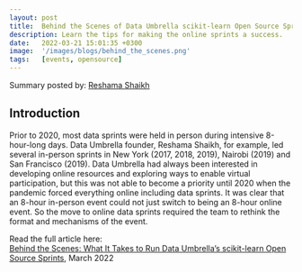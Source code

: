 ```yaml
---
layout: post
title:  Behind the Scenes of Data Umbrella scikit-learn Open Source Sprints
description: Learn the tips for making the online sprints a success.
date:   2022-03-21 15:01:35 +0300
image:  '/images/blogs/behind_the_scenes.png'
tags:   [events, opensource]
---
```


Summary posted by: [Reshama Shaikh](https://reshamas.github.io)

## Introduction

Prior to 2020, most data sprints were held in person during intensive 8-hour-long days. Data Umbrella founder, Reshama Shaikh, for example, led several in-person sprints in New York (2017, 2018, 2019), Nairobi (2019) and San Francisco (2019). Data Umbrella had always been interested in developing online resources and exploring ways to enable virtual participation, but this was not able to become a priority until 2020 when the pandemic forced everything online including data sprints. It was clear that an 8-hour in-person event could not just switch to being an 8-hour online event. So the move to online data sprints required the team to rethink the format and mechanisms of the event.

Read the  full article here:  
[Behind the Scenes: What It Takes to Run Data Umbrella’s scikit-learn Open Source Sprints](https://eventfund.codeforscience.org/behind-the-scenes-what-it-takes-to-run-data-umbrellas-scikit-learn-open-source-sprints/), March 2022
